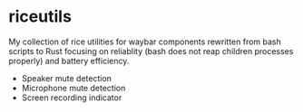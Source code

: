 # riceutils

My collection of rice utilities for waybar components rewritten from bash scripts to Rust focusing on reliablity (bash does not reap children processes properly) and battery efficiency.

- Speaker mute detection
- Microphone mute detection
- Screen recording indicator
